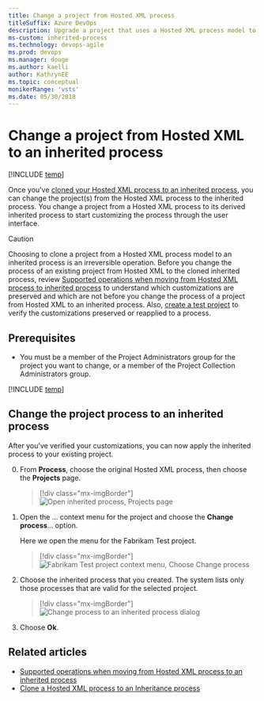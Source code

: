 ```yaml
---
title: Change a project from Hosted XML process
titleSuffix: Azure DevOps      
description: Upgrade a project that uses a Hosted XML process model to an inherited process in Azure DevOps Services
ms-custom: inherited-process
ms.technology: devops-agile
ms.prod: devops
ms.manager: douge
ms.author: kaelli
author: KathrynEE
ms.topic: conceptual
monikerRange: 'vsts'
ms.date: 05/30/2018
---
```


# Change a project from Hosted XML to an inherited process 

[!INCLUDE [temp](../../../boards/_shared/version-vsts-only.md)]

Once you've [cloned your Hosted XML process to an inherited process](upgrade-hosted-to-inherited.md), you can change the project(s) from the Hosted XML process to the inherited process. You change a project from a Hosted XML process to its derived inherited process to start customizing the process through the user interface.  

> [!CAUTION] 
> Choosing to clone a project from a Hosted XML process model to an inherited process is an irreversible operation. Before you change the process of an existing project from Hosted XML to the cloned inherited process, review [Supported operations when moving from Hosted XML process to inherited process](upgrade-support-hosted-to-inherited.md) to understand which customizations are preserved and which are not before you change the process of a project from Hosted XML to an inherited process. Also, [create a test project](upgrade-hosted-to-inherited.md#verify) to verify the customizations preserved or reapplied to a process.

## Prerequisites 
- You must be a member of the Project Administrators group for the project you want to change, or a member of the Project Collection Administrators group.

[!INCLUDE [temp](../_shared/open-process-admin-context-ts-only.md)]


<a id="change-inherited-process"></a>
## Change the project process to an inherited process 

After you've verified your customizations, you can now apply the inherited process to your existing project. 

0. From **Process**, choose the original Hosted XML process, then choose the **Projects** page. 

	> [!div class="mx-imgBorder"]  
	> ![Open inherited process, Projects page](_img/migration/open-processes-projects-page.png)

0. Open the &hellip; context menu for the project and choose the **Change process**&hellip; option. 

	Here we open the menu for the Fabrikam Test project. 

	> [!div class="mx-imgBorder"]  
	> ![Fabrikam Test project context menu, Choose Change process](_img/migration/change-project-process-to-inherited.png)
	
0. Choose the inherited process that you created. The system lists only those processes that are valid for the selected project.	
  
	> [!div class="mx-imgBorder"]  
	> ![Change process to an inherited process dialog](_img/migration/change-process-dialog.png) 

0. Choose **Ok**. 


## Related articles
- [Supported operations when moving from Hosted XML process to an inherited process](upgrade-support-hosted-to-inherited.md)
- [Clone a Hosted XML process to an Inheritance process](upgrade-hosted-to-inherited.md) 

